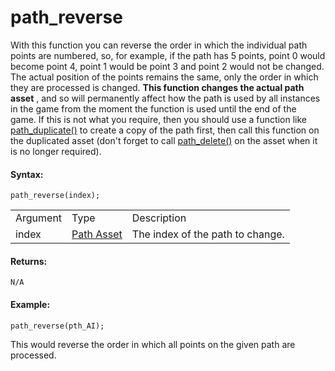 # path_reverse

With this function you can reverse the order in which the individual
path points are numbered, so, for example, if the path has 5 points,
point 0 would become point 4, point 1 would be point 3 and point 2 would
not be changed. The actual position of the points remains the same, only
the order in which they are processed is changed. **This function
changes the actual path asset** , and so will permanently affect how the
path is used by all instances in the game from the moment the function
is used until the end of the game. If this is not what you require, then
you should use a function like [path_duplicate()](path_duplicate) to
create a copy of the path first, then call this function on the
duplicated asset (don't forget to call [path_delete()](path_delete)
on the asset when it is no longer required).

#### Syntax:

``` gml
path_reverse(index);
```

|          |                                                               |                                  |
|----------|---------------------------------------------------------------|----------------------------------|
| Argument | Type                                                          | Description                      |
| index    |  [Path Asset](../../../../../../The_Asset_Editors/Paths)  | The index of the path to change. |

#### Returns:

``` gml
N/A
```

#### Example:

``` gml
path_reverse(pth_AI);
```

This would reverse the order in which all points on the given path are
processed.
